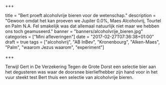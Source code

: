 +++

title = "Bert proeft alcoholvrije bieren voor de wetenschap."
description = "Gewoon omdat het kan proeven we Jupiler 0.0%, Maes Alcoholvrij, Tourtel en Palm N.A. Fel smakelijk was dat allemaal natuurlijk niet maar we hebben ons toch geamuseerd."
banner = "banners/alcoholvrije_bieren.jpg"
categories = ["Mini afleveringen"]
date = "2017-02-27T07:36:38+01:00"
draft = true
tags = ["alcoholvrij", "AB InBev", "Kronenbourg", "Alken-Maes", "Palm", "waarom Jezus waarom", "experiment"]

+++

Terwijl Gert in De Verzekering Tegen de Grote Dorst een selectie bier aan het degusteren was waar de doorsnee bierliefhebber zijn hand voor in het vuur steekt test Bert thuis een selectie van alcoholvrije bieren.

<!--more-->
